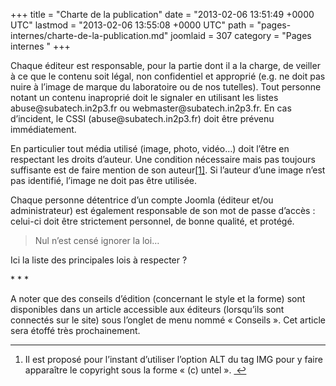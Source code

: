 +++
title = "Charte de la publication"
date = "2013-02-06 13:51:49 +0000 UTC"
lastmod = "2013-02-06 13:55:08 +0000 UTC"
path = "pages-internes/charte-de-la-publication.md"
joomlaid = 307
category = "Pages internes "
+++
<p>Chaque éditeur est responsable, pour la partie dont il a la charge, de veiller à ce que le contenu soit légal, non confidentiel et approprié (e.g. ne doit pas nuire à l’image de marque du laboratoire ou de nos tutelles). Tout personne notant un contenu inaproprié doit le signaler en utilisant les listes abuse@subatech.in2p3.fr ou webmaster@subatech.in2p3.fr. En cas d’incident, le CSSI (abuse@subatech.in2p3.fr) doit être prévenu immédiatement.</p>

<p>En particulier tout média utilisé (image, photo, vidéo…) doit l’être en respectant les droits d’auteur. Une condition nécessaire mais pas toujours suffisante est de faire mention de son auteur<a href="#fn:1" id="fnref:1" title="see footnote" class="footnote">[1]</a>. Si l’auteur d’une image n’est pas identifié, l’image ne doit pas être utilisée.</p>

<p>Chaque personne détentrice d’un compte Joomla (éditeur et/ou administrateur) est également responsable de son mot de passe d’accès : celui-ci doit être strictement personnel, de bonne qualité, et protégé.</p>

<blockquote>
<p>Nul n’est censé ignorer la loi… </p>
</blockquote>

<p>Ici la liste des principales lois à respecter ?</p>

<p>*
*
*</p>

<p>A noter que des conseils d’édition (concernant le style et la forme) sont disponibles dans un article accessible aux éditeurs (lorsqu’ils sont connectés sur le site) sous l’onglet de menu nommé « Conseils ». Cet article sera étoffé très prochainement.</p>

<div class="footnotes">
<hr/>
<ol>

<li id="fn:1">
<p>Il est proposé pour l’instant d’utiliser l’option ALT du tag IMG pour y faire apparaître le copyright sous la forme « (c) untel ».  <a href="#fnref:1" title="return to article" class="reversefootnote"> ↩</a></p>
</li>

</ol>
</div>